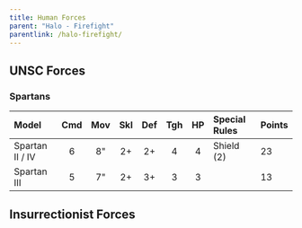 ```yaml
---
title: Human Forces
parent: "Halo - Firefight"
parentlink: /halo-firefight/
---
```


## UNSC Forces

### Spartans

| Model             | Cmd | Mov | Skl | Def | Tgh | HP  | Special Rules     | Points |
| :---------------- | :-: | :-: | :-: | :-: | :-: | :-: | :---------------- | :----- |
| Spartan II / IV   |  6  |  8" |  2+ |  2+ |  4  |  4  | Shield (2)        | 23     |
| Spartan III       |  5  |  7" |  2+ |  3+ |  3  |  3  |                   | 13     |

## Insurrectionist Forces

